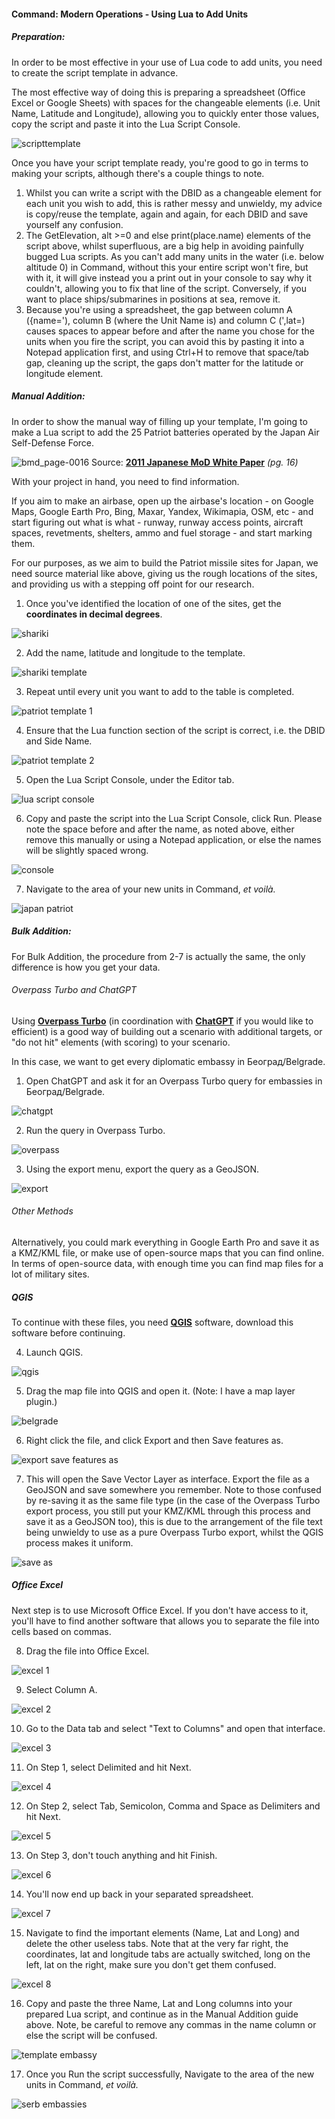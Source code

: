 #### Command: Modern Operations - Using Lua to Add Units

##### Preparation:

In order to be most effective in your use of Lua code to add units, you need to create the script template in advance. 

The most effective way of doing this is preparing a spreadsheet (Office Excel or Google Sheets) with spaces for the changeable elements (i.e. Unit Name, Latitude and Longitude), allowing you to quickly enter those values, copy the script and paste it into the Lua Script Console.

![scripttemplate](https://github.com/GrandStrategos/Command_Resources/assets/133597501/b7ff6b47-22c4-484f-bf93-79f0b6fade98)

Once you have your script template ready, you're good to go in terms to making your scripts, although there's a couple things to note.

1. Whilst you can write a script with the DBID as a changeable element for each unit you wish to add, this is rather messy and unwieldy, my advice is copy/reuse the template, again and again, for each DBID and save yourself any confusion.
2. The GetElevation, alt >=0 and else print(place.name) elements of the script above, whilst superfluous, are a big help in avoiding painfully bugged Lua scripts. As you can't add many units in the water (i.e. below altitude 0) in Command, without this your entire script won't fire, but with it, it will give instead you a print out in your console to say why it couldn't, allowing you to fix that line of the script. Conversely, if you want to place ships/submarines in positions at sea, remove it.
3. Because you're using a spreadsheet, the gap between column A ({name='), column B (where the Unit Name is) and column C (',lat=) causes spaces to appear before and after the name you chose for the units when you fire the script, you can avoid this by pasting it into a Notepad application first, and using Ctrl+H to remove that space/tab gap, cleaning up the script, the gaps don't matter for the latitude or longitude element.

##### Manual Addition:

In order to show the manual way of filling up your template, I'm going to make a Lua script to add the 25 Patriot batteries operated by the Japan Air Self-Defense Force. 

![bmd_page-0016](https://github.com/GrandStrategos/Command_Resources/assets/133597501/3a403729-510d-4b42-8bf4-e8a490e7d4de)
Source: [**2011 Japanese MoD White Paper**](https://web.archive.org/web/20180417164745/http://www.mod.go.jp:80/e/d_act/bmd/bmd.pdf) *(pg. 16)*

With your project in hand, you need to find information. 

If you aim to make an airbase, open up the airbase's location - on Google Maps, Google Earth Pro, Bing, Maxar, Yandex, Wikimapia, OSM, etc - and start figuring out what is what - runway, runway access points, aircraft spaces, revetments, shelters, ammo and fuel storage - and start marking them. 

For our purposes, as we aim to build the Patriot missile sites for Japan, we need source material like above, giving us the rough locations of the sites, and providing us with a stepping off point for our research. 

1. Once you've identified the location of one of the sites, get the **coordinates in decimal degrees**.

![shariki](https://github.com/GrandStrategos/Command_Resources/assets/133597501/3a206bf8-c52d-47fc-8084-9eab8468de93)

2. Add the name, latitude and longitude to the template.

![shariki template](https://github.com/GrandStrategos/Command_Resources/assets/133597501/3fab4307-4dd8-4ea7-a792-4c375bfd11e7)

3. Repeat until every unit you want to add to the table is completed.

![patriot template 1](https://github.com/GrandStrategos/Command_Resources/assets/133597501/ae40e787-79fb-463a-a707-e5c14b137e6f)

4. Ensure that the Lua function section of the script is correct, i.e. the DBID and Side Name.

![patriot template 2](https://github.com/GrandStrategos/Command_Resources/assets/133597501/da8a1c25-bb2e-45d7-a4f3-fb12c7a3cbb9)

5. Open the Lua Script Console, under the Editor tab.

![lua script console](https://github.com/GrandStrategos/Command_Resources/assets/133597501/16b9d609-ff3f-412c-9674-b38ae497e78e)


6. Copy and paste the script into the Lua Script Console, click Run. Please note the space before and after the name, as noted above, either remove this manually or using a Notepad application, or else the names will be slightly spaced wrong.

![console](https://github.com/GrandStrategos/Command_Resources/assets/133597501/bf9c4bba-e3aa-46a1-8d92-2203c459da39)

7. Navigate to the area of your new units in Command, *et voilà.*

![japan patriot](https://github.com/GrandStrategos/Command_Resources/assets/133597501/4dc79b57-790d-4881-92b0-dd2d9f588b37)

##### Bulk Addition:

For Bulk Addition, the procedure from 2-7 is actually the same, the only difference is how you get your data.

###### Overpass Turbo and ChatGPT

Using [**Overpass Turbo**](https://overpass-turbo.eu/) (in coordination with [**ChatGPT**](https://chat.openai.com/) if you would like to efficient) is a good way of building out a scenario with additional targets, or "do not hit" elements (with scoring) to your scenario.

In this case, we want to get every diplomatic embassy in Београд/Belgrade.

1. Open ChatGPT and ask it for an Overpass Turbo query for embassies in Београд/Belgrade.

![chatgpt](https://github.com/GrandStrategos/Command_Resources/assets/133597501/546b0db0-7d77-4eb2-aeca-5d0aab23e506)

2. Run the query in Overpass Turbo.

![overpass](https://github.com/GrandStrategos/Command_Resources/assets/133597501/231543a1-a28a-4452-af30-6e4d25268f41)

3. Using the export menu, export the query as a GeoJSON.

![export](https://github.com/GrandStrategos/Command_Resources/assets/133597501/7d33d5b7-5bb2-49cb-b266-75de54d3f638)

###### Other Methods

Alternatively, you could mark everything in Google Earth Pro and save it as a KMZ/KML file, or make use of open-source maps that you can find online. In terms of open-source data, with enough time you can find map files for a lot of military sites.

##### QGIS

To continue with these files, you need [**QGIS**](https://qgis.org/en/site/) software, download this software before continuing.

4. Launch QGIS.

![qgis](https://github.com/GrandStrategos/Command_Resources/assets/133597501/0f6f499d-8076-41be-a395-1e80cbe78700)

5. Drag the map file into QGIS and open it. (Note: I have a map layer plugin.)

![belgrade](https://github.com/GrandStrategos/Command_Resources/assets/133597501/a55b9f4d-9973-4e5e-8be5-63b4bed6b056)

6. Right click the file, and click Export and then Save features as.

![export save features as](https://github.com/GrandStrategos/Command_Resources/assets/133597501/66127205-fae8-400f-8d76-f234cd109bb0)

7. This will open the Save Vector Layer as interface. Export the file as a GeoJSON and save somewhere you remember. Note to those confused by re-saving it as the same file type (in the case of the Overpass Turbo export process, you still put your KMZ/KML through this process and save it as a GeoJSON too), this is due to the arrangement of the file text being unwieldy to use as a pure Overpass Turbo export, whilst the QGIS process makes it uniform.

![save as](https://github.com/GrandStrategos/Command_Resources/assets/133597501/1a8cdbc9-659c-46b7-bbd3-b60bf4bd0191)

##### Office Excel

Next step is to use Microsoft Office Excel. If you don't have access to it, you'll have to find another software that allows you to separate the file into cells based on commas.

8. Drag the file into Office Excel.

![excel 1](https://github.com/GrandStrategos/Command_Resources/assets/133597501/78df3edd-1df9-4eb6-81c7-df28a30726b1)

9. Select Column A.

![excel 2](https://github.com/GrandStrategos/Command_Resources/assets/133597501/4d78e8d3-1dde-41fe-82c7-8622f02a710d)

10. Go to the Data tab and select "Text to Columns" and open that interface.

![excel 3](https://github.com/GrandStrategos/Command_Resources/assets/133597501/f117d233-8706-4016-9026-554a15edb49f)

11. On Step 1, select Delimited and hit Next.

![excel 4](https://github.com/GrandStrategos/Command_Resources/assets/133597501/d259f5e2-62ff-435a-8cdd-1cf326f90410)

12. On Step 2, select Tab, Semicolon, Comma and Space as Delimiters and hit Next.

![excel 5](https://github.com/GrandStrategos/Command_Resources/assets/133597501/85538aa6-1654-42dc-9eb9-df480f402712)

13. On Step 3, don't touch anything and hit Finish.

![excel 6](https://github.com/GrandStrategos/Command_Resources/assets/133597501/7e722cd7-c9ce-44d5-96ae-1367a2d30976)

14. You'll now end up back in your separated spreadsheet.

![excel 7](https://github.com/GrandStrategos/Command_Resources/assets/133597501/85468d66-ce1f-4361-813c-6f6c4e987d97)

15. Navigate to find the important elements (Name, Lat and Long) and delete the other useless tabs. Note that at the very far right, the coordinates, lat and longitude tabs are actually switched, long on the left, lat on the right, make sure you don't get them confused.

![excel 8](https://github.com/GrandStrategos/Command_Resources/assets/133597501/52ed9c34-ca58-4472-a61c-33dedf087715)

16. Copy and paste the three Name, Lat and Long columns into your prepared Lua script, and continue as in the Manual Addition guide above. Note, be careful to remove any commas in the name column or else the script will be confused.

![template embassy](https://github.com/GrandStrategos/Command_Resources/assets/133597501/7856b501-820b-445f-8716-3fac5c8b5360)

17. Once you Run the script successfully, Navigate to the area of the new units in Command, *et voilà.*

![serb embassies](https://github.com/GrandStrategos/Command_Resources/assets/133597501/c8836b52-0644-425f-bf64-793bb65d4904)

